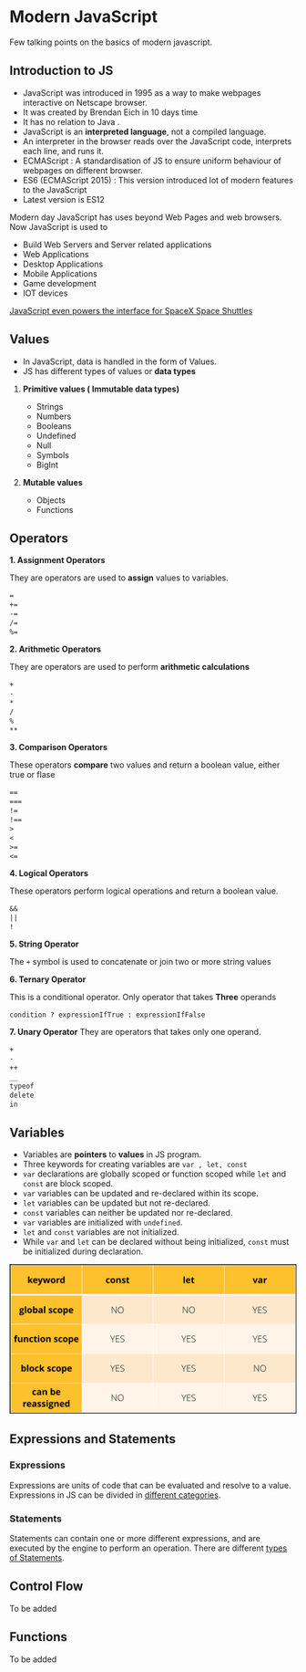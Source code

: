 # Modern JavaScript
Few talking points on the basics of modern javascript.

## Introduction to JS

 - JavaScript was introduced in 1995 as a way to make webpages
  interactive on Netscape browser. 
 - It was created by Brendan Eich in 10 days time
 -  It has no relation to Java .
 - JavaScript is an **interpreted language**, not a compiled language.
 - An interpreter in the browser reads over the JavaScript code, interprets each line, and runs it.
 - ECMAScript : A standardisation of JS to ensure uniform behaviour of webpages on different browser.
 - ES6 (ECMAScript 2015) : This version introduced lot of modern features to the JavaScript
 - Latest version is ES12

 Modern day JavaScript has uses beyond Web Pages and web browsers. Now JavaScript is used to
 - Build Web Servers and Server related applications
 - Web Applications
 - Desktop Applications
 - Mobile Applications
 - Game development
 - IOT devices

 [JavaScript even powers the interface for SpaceX Space Shuttles](https://www.infoq.com/news/2020/06/javascript-spacex-dragon/)

  
## Values

 - In JavaScript, data is handled in the form of Values.
 - JS has different types of values or **data types**
 
 1. **Primitive values ( Immutable data types)** 
	  - Strings 	 
	  - Numbers
	  - Booleans
	  - Undefined
	  - Null
	  - Symbols
	  - BigInt
 
 2. **Mutable values**
	 - Objects
	 - Functions 

## Operators

**1. Assignment Operators**

They are operators are used to **assign** values to variables.

    =	
    +=	
    -=	
    /=	
    %=
   

**2. Arithmetic Operators**

They are operators are used to perform **arithmetic calculations**

    + 
    - 
    *
    /
    %
    **
 

**3. Comparison Operators** 

These operators **compare** two values and return a boolean value, either true or flase

    ==
    ===
    !=
    !==
    >
    <
    >=
    <=

**4. Logical Operators**

These operators perform logical operations and return a boolean value.

    &&
    ||
    !

**5. String Operator**

The `+` symbol is used to concatenate or join two or more string values

**6. Ternary Operator** 

This is a conditional operator. Only operator that takes **Three** operands
```
condition ? expressionIfTrue : expressionIfFalse
```
**7. Unary Operator**
They are operators that takes only one operand.

    +
    -
    ++
    __
    typeof
    delete
    in



## Variables

 - Variables are **pointers** to **values** in JS program. 
 - Three  keywords for creating variables are `var , let, const`
 -   `var`  declarations are globally scoped or function scoped while  `let`  and  `const`  are block scoped.
-  `var`  variables can be updated and re-declared within its scope.
-  `let`  variables can be updated but not re-declared.  
- `const`  variables can neither be updated nor re-declared.
-  `var`  variables are initialized with  `undefined`.
- `let`  and  `const`  variables are not initialized.
-   While  `var`  and  `let`  can be declared without being initialized,  `const`  must be initialized during declaration.

   ![Variables diagram](./assets/var-let-const.png)

## Expressions and Statements

### Expressions

Expressions are units of code that can be evaluated and resolve to a value. Expressions in JS can be divided in [different categories](https://flaviocopes.com/javascript-expressions).

### Statements 

Statements can contain one or more different expressions, and are executed by the engine to perform an operation.  There are different [types of Statements](https://flaviocopes.com/javascript-statements/).

## Control Flow
To be added

## Functions
To be added